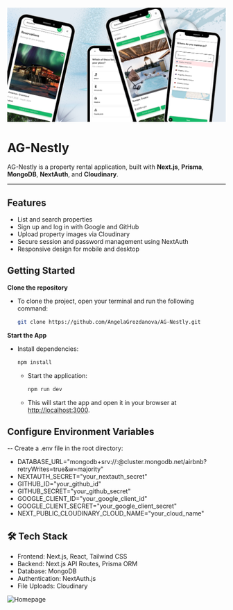 ![Homepage](public/images/screen.png)

# AG-Nestly

AG-Nestly is a property rental application, built with **Next.js**, **Prisma**, **MongoDB**, **NextAuth**, and **Cloudinary**.

---

## Features

- List and search properties
- Sign up and log in with Google and GitHub
- Upload property images via Cloudinary
- Secure session and password management using NextAuth
- Responsive design for mobile and desktop


## Getting Started

**Clone the repository**
   - To clone the project, open your terminal and run the following command:
     ```bash
     git clone https://github.com/AngelaGrozdanova/AG-Nestly.git
     ```
     
**Start the App**

 - Install dependencies:
     ```bash
     npm install
     ```
   - Start the application:
     ```bash
     npm run dev
     ```
   - This will start the app and open it in your browser at [http://localhost:3000](http://localhost:3000).

## Configure Environment Variables

-- Create a .env file in the root directory:

- DATABASE_URL="mongodb+srv://<username>:<password>@cluster.mongodb.net/airbnb?retryWrites=true&w=majority"
- NEXTAUTH_SECRET="your_nextauth_secret"
- GITHUB_ID="your_github_id"
- GITHUB_SECRET="your_github_secret"
- GOOGLE_CLIENT_ID="your_google_client_id"
- GOOGLE_CLIENT_SECRET="your_google_client_secret"
- NEXT_PUBLIC_CLOUDINARY_CLOUD_NAME="your_cloud_name"


## 🛠 Tech Stack

- Frontend: Next.js, React, Tailwind CSS
- Backend: Next.js API Routes, Prisma ORM
- Database: MongoDB
- Authentication: NextAuth.js
- File Uploads: Cloudinary

![Homepage](land.png)
